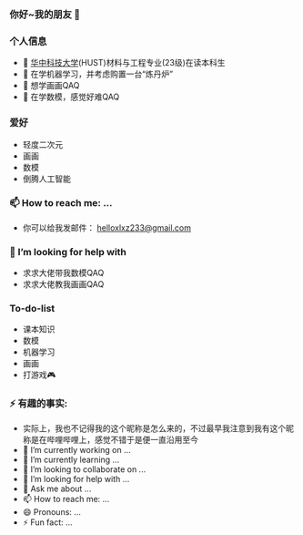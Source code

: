 ### 你好~我的朋友 👋
### 个人信息
- 🔭 [华中科技大学](https://www.hust.edu.cn/)(HUST)材料与工程专业(23级)在读本科生
- 🌱 在学机器学习，并考虑购置一台“炼丹炉”
- 👯 想学画画QAQ
- 🔢 在学数模，感觉好难QAQ

### 爱好
- 轻度二次元
- 画画
- 数模
- 倒腾人工智能

### 📫 How to reach me: ...
- 你可以给我发邮件： <helloxlxz233@gmail.com>

### 🤔 I’m looking for help with 
- 求求大佬带我数模QAQ
- 求求大佬教我画画QAQ

### To-do-list
- 课本知识
- 数模
- 机器学习
- 画画
- 打游戏🎮

### ⚡ 有趣的事实:
  - 实际上，我也不记得我的这个昵称是怎么来的，不过最早我注意到我有这个昵称是在哔哩哔哩上，感觉不错于是便一直沿用至今
- 🔭 I’m currently working on ...
- 🌱 I’m currently learning ...
- 👯 I’m looking to collaborate on ...
- 🤔 I’m looking for help with ...
- 💬 Ask me about ...
- 📫 How to reach me: ...
- 😄 Pronouns: ...
- ⚡ Fun fact: ...

